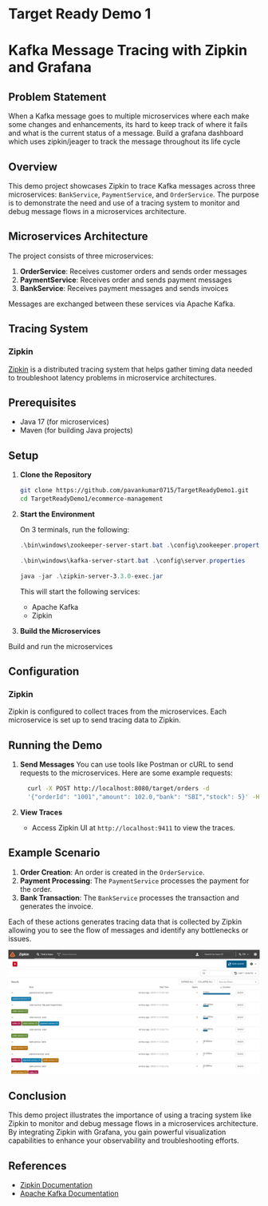 # Target Ready Demo 1

# Kafka Message Tracing with Zipkin and Grafana

## Problem Statement 
When a Kafka message goes to multiple microservices where each make some changes and enhancements, its hard to keep track of where it fails and what is the current status of a message.  Build a grafana dashboard which uses zipkin/jeager to track the message throughout its life cycle

## Overview

This demo project showcases Zipkin to trace Kafka messages across three microservices: `BankService`, `PaymentService`, and `OrderService`. The purpose is to demonstrate the need and use of a tracing system to monitor and debug message flows in a microservices architecture.

## Microservices Architecture

The project consists of three microservices:


1. **OrderService**: Receives customer orders and sends order messages
2. **PaymentService**: Receives order and sends payment messages
3.  **BankService**: Receives payment messages and sends invoices

Messages are exchanged between these services via Apache Kafka.

## Tracing System

### Zipkin

[Zipkin](https://zipkin.io/) is a distributed tracing system that helps gather timing data needed to troubleshoot latency problems in microservice architectures.

## Prerequisites

- Java 17 (for microservices)
- Maven (for building Java projects)

## Setup

1. **Clone the Repository**

   ```bash
   git clone https://github.com/pavankumar0715/TargetReadyDemo1.git
   cd TargetReadyDemo1/ecommerce-management
   ```

2. **Start the Environment**

   On 3 terminals, run the following:

   ```powershell
   .\bin\windows\zookeeper-server-start.bat .\config\zookeeper.properties
   ```

   ```powershell
   .\bin\windows\kafka-server-start.bat .\config\server.properties
   ```

   ```powershell
   java -jar .\zipkin-server-3.3.0-exec.jar
   ```

   This will start the following services:

   - Apache Kafka
   - Zipkin

3. **Build the Microservices**

Build and run the microservices

## Configuration

### Zipkin

Zipkin is configured to collect traces from the microservices. Each microservice is set up to send tracing data to Zipkin.

## Running the Demo

1. **Send Messages**
   You can use tools like Postman or cURL to send requests to the microservices. Here are some example requests:

   ```bash
     curl -X POST http://localhost:8080/target/orders -d
     '{"orderId": "1001","amount": 102.0,"bank": "SBI","stock": 5}' -H "Content-Type: application/json"
   ```


2. **View Traces**
   - Access Zipkin UI at `http://localhost:9411` to view the traces.

## Example Scenario

1. **Order Creation**: An order is created in the `OrderService`.
2. **Payment Processing**: The `PaymentService` processes the payment for the order.
3. **Bank Transaction**: The `BankService` processes the transaction and generates the invoice.

Each of these actions generates tracing data that is collected by Zipkin allowing you to see the flow of messages and identify any bottlenecks or issues.


![Zipkin Demo](Pictures/zipkin1.png)

## Conclusion

This demo project illustrates the importance of using a tracing system like Zipkin to monitor and debug message flows in a microservices architecture. By integrating Zipkin with Grafana, you gain powerful visualization capabilities to enhance your observability and troubleshooting efforts.

## References

- [Zipkin Documentation](https://zipkin.io/pages/documentation.html)
- [Apache Kafka Documentation](https://kafka.apache.org/documentation/)
